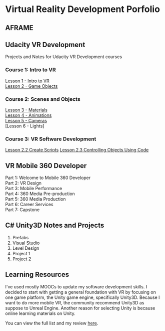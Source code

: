 # Virtual Reality Development Porfolio  

## AFRAME  
## Udacity VR Development  
Projects and Notes for Udacity VR Development courses    
### Course 1: Intro to VR  
[Lesson 1 - Intro to VR](Intro-to-VR/wk1-summary.md)    
[Lesson 2 - Game Objects](lesson2-game-objects.md)  
### Course 2: Scenes and Objects 
[Lesson 3 - Materials](lesson3-materials.md)  
[Lesson 4 - Animations](lesson4-animations.md)   
[Lesson 5 - Cameras](lesson5-cameras.md)      
[Lesson 6 - Lights]   
### Course 3: VR Software Development  
[Lesson 2.2 Create Scripts](lesson2.2-create-scripts.md)
[Lesson 2.3 Controlling Objects Using Code](lesson2.3-controling-obj-using-code.md)
## VR Mobile 360 Developer    
Part 1: Welcome to Mobile 360 Developer  
Part 2: VR Design  
Part 3: Mobile Performance  
Part 4: 360 Media Pre-production  
Part 5: 360 Media Production  
Part 6: Career Services    
Part 7: Capstone  

## C# Unity3D Notes and Projects  
1. Prefabs  
2. Visual Studio  
3. Level Design  
4. Project 1  
5. Project 2  

## Learning Resources  
I've used mostly MOOCs to update my software development skills.  I decided to start with getting a general foundation with VR by focusing on one game platform, the Unity game engine, specifically Unity3D.  Because I want to do more mobile VR, the community recommend Unity3D as suppose to Unreal Engine.  Another reason for selecting Unity is because online learning materials on Unity. 

You can view the full list and my review [here](/VR-Learning-Resources.md).

